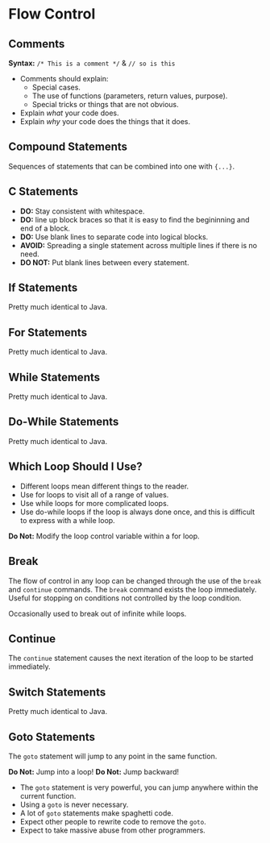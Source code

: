 # Flow Control

## Comments
**Syntax:** `/* This is a comment */` & `// so is this`

- Comments should explain:
  - Special cases.
  - The use of functions (parameters, return values, purpose).
  - Special tricks or things that are not obvious.
- Explain *what* your code does.
- Explain *why* your code does the things that it does.

## Compound Statements
Sequences of statements that can be combined into one with `{...}`.

## C Statements
- **DO:** Stay consistent with whitespace.
- **DO:** line up block braces so that it is easy to find the begininning and end of a block.
- **DO:** Use blank lines to separate code into logical blocks.
- **AVOID:** Spreading a single statement across multiple lines if there is no need.
- **DO NOT:** Put blank lines between every statement.

## If Statements
Pretty much identical to Java.

## For Statements
Pretty much identical to Java.

## While Statements
Pretty much identical to Java.

## Do-While Statements
Pretty much identical to Java.

## Which Loop Should I Use?
- Different loops mean different things to the reader.
- Use for loops to visit all of a range of values.
- Use while loops for more complicated loops.
- Use do-while loops if the loop is always done once, and this is difficult to express with a while loop.

**Do Not:** Modify the loop control variable within a for loop.

## Break
The flow of control in any loop can be changed through the use of the `break` and `continue` commands.
The `break` command exists the loop immediately. Useful for stopping on conditions not controlled by the loop condition.

Occasionally used to break out of infinite while loops.

## Continue
The `continue` statement causes the next iteration of the loop to be started immediately.

## Switch Statements
Pretty much identical to Java.

## Goto Statements
The `goto` statement will jump to any point in the same function.

**Do Not:** Jump into a loop!
**Do Not:** Jump backward!

- The `goto` statement is very powerful, you can jump anywhere within the current function.
- Using a `goto` is never necessary.
- A lot of `goto` statements make spaghetti code.
- Expect other people to rewrite code to remove the `goto`.
- Expect to take massive abuse from other programmers.
